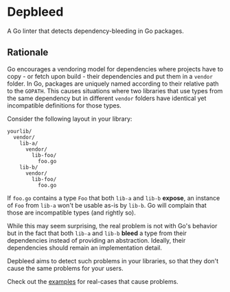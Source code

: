 # Depbleed

A Go linter that detects dependency-bleeding in Go packages.

## Rationale

Go encourages a vendoring model for dependencies where projects have to copy -
or fetch upon build - their dependencies and put them in a `vendor` folder. In
Go, packages are uniquely named according to their relative path to the
`GOPATH`. This causes situations where two libraries that use types from the
same dependency but in different `vendor` folders have identical yet
incompatible definitions for those types.

Consider the following layout in your library:

```
yourlib/
  vendor/
    lib-a/
      vendor/
        lib-foo/
          foo.go
    lib-b/
      vendor/
        lib-foo/
          foo.go
```

If `foo.go` contains a type `Foo` that both `lib-a` and `lib-b` **expose**, an
instance of `Foo` from `lib-a` won't be usable as-is by `lib-b`. Go will
complain that those are incompatible types (and rightly so).

While this may seem surprising, the real problem is not with Go's behavior but
in the fact that both `lib-a` and `lib-b` **bleed** a type from their
dependencies instead of providing an abstraction. Ideally, their dependencies
should remain an implementation detail.

Depbleed aims to detect such problems in your libraries, so that they don't
cause the same problems for your users.

Check out the [examples](examples/) for real-cases that cause problems.
